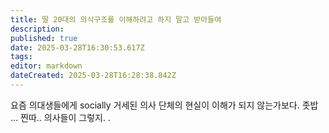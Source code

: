 ```yaml
---
title: 딸 20대의 의식구조를 이해하려고 하지 말고 받아들여
description: 
published: true
date: 2025-03-28T16:30:53.617Z
tags: 
editor: markdown
dateCreated: 2025-03-28T16:28:38.842Z
---
```



요즘 의대생들에게 socially 거세된 의사 단체의 현실이 이해가 되지 않는가보다. 
좃밥  ... 찐따..  의사들이 그렇지. . 




